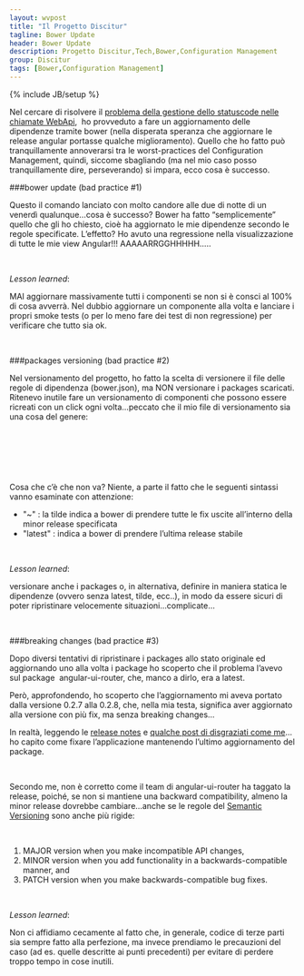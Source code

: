 ```yaml
---
layout: wvpost
title: "Il Progetto Discitur"
tagline: Bower Update
header: Bower Update
description: Progetto Discitur,Tech,Bower,Configuration Management
group: Discitur
tags: [Bower,Configuration Management]
---
```

{% include JB/setup %}
<!-- Markup JSON-LD generato da Assistente per il markup dei dati strutturati di Google. -->
<script type="application/ld+json">
{
  "@context" : "http://schema.org",
  "@type" : "Article",
  "name" : "Authentication,Routing",
  "author" : {
    "@type" : "Person",
    "name" : "William Verdolini"
  },
  "datePublished" : "2014-03-09",
  "articleSection" : [ "Bower", "Configuration Management" ],
  "url" : "http://williamverdolini.github.io/2014/03/09/discitur-Bower_update"
}
</script>

Nel cercare di risolvere il <a href="http://stackoverflow.com/questions/15888162/angularjs-http-error-function-never-called" target="_blank">problema della gestione dello statuscode nelle chiamate WebApi</a>,  ho provveduto a fare un aggiornamento delle
dipendenze tramite bower (nella disperata speranza che aggiornare le release
angular portasse qualche miglioramento). Quello che ho fatto può
tranquillamente annoverarsi tra le worst-practices del Configuration
Management, quindi, siccome sbagliando (ma nel mio caso posso tranquillamente
dire, perseverando) si impara, ecco cosa è successo.
 

###bower update (bad practice #1)

Questo il comando lanciato con molto candore alle due di notte di un
venerdì qualunque…cosa è successo? Bower ha fatto “semplicemente” quello che
gli ho chiesto, cioè ha aggiornato le mie dipendenze secondo le regole
specificate. L’effetto? Ho avuto una regressione nella visualizzazione di tutte
le mie view Angular!!! AAAAARRGGHHHHH…..

 

_Lesson learned_:

MAI aggiornare massivamente tutti i componenti se non si è consci al 100%
di cosa avverrà. Nel dubbio aggiornare un componente alla volta e lanciare i
propri smoke tests (o per lo meno fare dei test di non regressione) per
verificare che tutto sia ok.

 

###packages versioning (bad practice #2)

Nel versionamento del progetto, ho fatto la scelta di versionere il file
delle regole di dipendenza (bower.json), ma NON versionare i packages
scaricati. Ritenevo inutile fare un versionamento di componenti che possono
essere ricreati con un click ogni volta…peccato che il mio file di versionamento
sia una cosa del genere:

 

<script type="syntaxhighlighter" class="brush: javascript">
<![CDATA[
{
  "name": "mag14",
  "version": "0.0.0",
  "dependencies": {
    "angular": "~1.2.0",
    "json3": "~3.2.4",
    "es5-shim": "~2.1.0",
    "jquery": "~1.10.2",
    "sass-bootstrap": "~3.0.0",
    "angular-resource": "~1.2.0",
    "angular-cookies": "~1.2.0",
    "angular-sanitize": "~1.2.0",
    "angular-route": "~1.2.0",
    "angular-ui-router":"latest",
    "requirejs": "2.1.9",
    "bootstrap":"3.0.3",
    "angular-bootstrap": "0.10.0",
    "angular-ui-tinymce": "latest"
  },
  "devDependencies": {
    "angular-mocks": "~1.2.0",
    "angular-scenario": "~1.2.0"
  }
}

]]></script>  

 

Cosa che c’è che non va? Niente, a parte il fatto che le seguenti sintassi
vanno esaminate con attenzione:

- "~" : la tilde indica a bower di
     prendere tutte le fix uscite all’interno della minor release specificata 
- "latest" : indica a bower di prendere l’ultima release stabile

 

_Lesson learned_:

versionare anche i packages o, in alternativa, definire in maniera statica
le dipendenze (ovvero senza latest, tilde, ecc..), in modo da essere sicuri di
poter ripristinare velocemente situazioni…complicate…

 

###breaking changes (bad practice #3)

Dopo diversi tentativi di ripristinare i packages allo stato originale ed
aggiornando uno alla volta i package ho scoperto che il problema l’avevo sul
package  angular-ui-router, che, manco a dirlo, era a latest.

Però, approfondendo, ho scoperto che l’aggiornamento mi aveva portato dalla
versione 0.2.7 alla 0.2.8, che, nella mia testa, significa aver aggiornato alla
versione con più fix, ma senza breaking changes…

In realtà, leggendo le <a href="https://github.com/angular-ui/ui-router/releases/tag/0.2.8" target="_blank">release notes</a>
e <a href="https://github.com/angular-ui/ui-router/issues/787" target="_blank">qualche post di disgraziati come me</a>…ho capito come fixare l’applicazione mantenendo
l’ultimo aggiornamento del package.

 

Secondo me, non è corretto come il team di angular-ui-router ha taggato la
release, poiché, se non si mantiene una backward compatibility, almeno la minor
release dovrebbe cambiare…anche se le regole del <a href="http://semver.org/" target="_blank">Semantic Versioning</a> sono anche più rigide:

 

1. MAJOR version when you make incompatible API changes,
2. MINOR version when you add functionality in a
     backwards-compatible manner, and
3. PATCH version when you make backwards-compatible bug fixes.

 

_Lesson learned_:

Non ci affidiamo cecamente al fatto che, in generale, codice di terze parti
sia sempre fatto alla perfezione, ma invece prendiamo le precauzioni del caso
(ad es. quelle descritte ai punti precedenti) per evitare di perdere troppo
tempo in cose inutili.

 
  